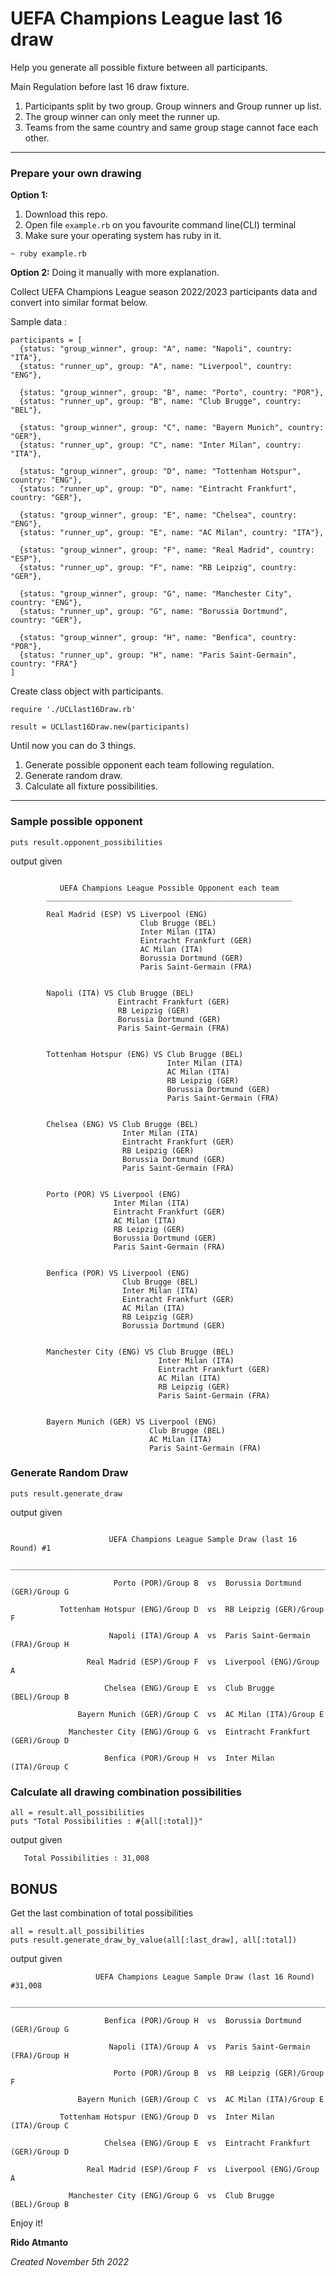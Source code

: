 # UEFA Champions League last 16 draw
Help you generate all possible fixture between all participants.

Main Regulation before last 16 draw fixture.
1. Participants split by two group. Group winners and Group runner up list.
2. The group winner can only meet the runner up.
3. Teams from the same country and same group stage cannot face each other.

***

### Prepare your own drawing

**Option 1:**
1. Download this repo.
2. Open file `example.rb` on you favourite command line(CLI) terminal
3. Make sure your operating system has ruby in it.
```
~ ruby example.rb
```

**Option 2:**
Doing it manually with more explanation.

Collect UEFA Champions League season 2022/2023 participants data and convert into similar format below.

Sample data :
```
participants = [
  {status: "group_winner", group: "A", name: "Napoli", country: "ITA"},
  {status: "runner_up", group: "A", name: "Liverpool", country: "ENG"},
	
  {status: "group_winner", group: "B", name: "Porto", country: "POR"},
  {status: "runner_up", group: "B", name: "Club Brugge", country: "BEL"},

  {status: "group_winner", group: "C", name: "Bayern Munich", country: "GER"},
  {status: "runner_up", group: "C", name: "Inter Milan", country: "ITA"},

  {status: "group_winner", group: "D", name: "Tottenham Hotspur", country: "ENG"},
  {status: "runner_up", group: "D", name: "Eintracht Frankfurt", country: "GER"},

  {status: "group_winner", group: "E", name: "Chelsea", country: "ENG"},
  {status: "runner_up", group: "E", name: "AC Milan", country: "ITA"},

  {status: "group_winner", group: "F", name: "Real Madrid", country: "ESP"},
  {status: "runner_up", group: "F", name: "RB Leipzig", country: "GER"},

  {status: "group_winner", group: "G", name: "Manchester City", country: "ENG"},
  {status: "runner_up", group: "G", name: "Borussia Dortmund", country: "GER"},

  {status: "group_winner", group: "H", name: "Benfica", country: "POR"},
  {status: "runner_up", group: "H", name: "Paris Saint-Germain", country: "FRA"}
]
```

Create class object with participants.
```
require './UCLlast16Draw.rb'

result = UCLlast16Draw.new(participants)
```

Until now you can do 3 things.
1. Generate possible opponent each team following regulation.
2. Generate random draw.
3. Calculate all fixture possibilities.

***

### Sample possible opponent

```
puts result.opponent_possibilities
```
output given 
```

           UEFA Champions League Possible Opponent each team
        _______________________________________________________

        Real Madrid (ESP) VS Liverpool (ENG)
                             Club Brugge (BEL)
                             Inter Milan (ITA)
                             Eintracht Frankfurt (GER)
                             AC Milan (ITA)
                             Borussia Dortmund (GER)
                             Paris Saint-Germain (FRA)


        Napoli (ITA) VS Club Brugge (BEL)
                        Eintracht Frankfurt (GER)
                        RB Leipzig (GER)
                        Borussia Dortmund (GER)
                        Paris Saint-Germain (FRA)


        Tottenham Hotspur (ENG) VS Club Brugge (BEL)
                                   Inter Milan (ITA)
                                   AC Milan (ITA)
                                   RB Leipzig (GER)
                                   Borussia Dortmund (GER)
                                   Paris Saint-Germain (FRA)


        Chelsea (ENG) VS Club Brugge (BEL)
                         Inter Milan (ITA)
                         Eintracht Frankfurt (GER)
                         RB Leipzig (GER)
                         Borussia Dortmund (GER)
                         Paris Saint-Germain (FRA)


        Porto (POR) VS Liverpool (ENG)
                       Inter Milan (ITA)
                       Eintracht Frankfurt (GER)
                       AC Milan (ITA)
                       RB Leipzig (GER)
                       Borussia Dortmund (GER)
                       Paris Saint-Germain (FRA)


        Benfica (POR) VS Liverpool (ENG)
                         Club Brugge (BEL)
                         Inter Milan (ITA)
                         Eintracht Frankfurt (GER)
                         AC Milan (ITA)
                         RB Leipzig (GER)
                         Borussia Dortmund (GER)


        Manchester City (ENG) VS Club Brugge (BEL)
                                 Inter Milan (ITA)
                                 Eintracht Frankfurt (GER)
                                 AC Milan (ITA)
                                 RB Leipzig (GER)
                                 Paris Saint-Germain (FRA)


        Bayern Munich (GER) VS Liverpool (ENG)
                               Club Brugge (BEL)
                               AC Milan (ITA)
                               Paris Saint-Germain (FRA)
```

### Generate Random Draw

```
puts result.generate_draw
```
output given 
```

                      UEFA Champions League Sample Draw (last 16 Round) #1
        ________________________________________________________________________________

                       Porto (POR)/Group B  vs  Borussia Dortmund (GER)/Group G

           Tottenham Hotspur (ENG)/Group D  vs  RB Leipzig (GER)/Group F

                      Napoli (ITA)/Group A  vs  Paris Saint-Germain (FRA)/Group H

                 Real Madrid (ESP)/Group F  vs  Liverpool (ENG)/Group A

                     Chelsea (ENG)/Group E  vs  Club Brugge (BEL)/Group B

               Bayern Munich (GER)/Group C  vs  AC Milan (ITA)/Group E

             Manchester City (ENG)/Group G  vs  Eintracht Frankfurt (GER)/Group D

                     Benfica (POR)/Group H  vs  Inter Milan (ITA)/Group C
```

### Calculate all drawing combination possibilities

```
all = result.all_possibilities
puts "Total Possibilities : #{all[:total]}"
```
output given 
```
   Total Possibilities : 31,008
```

## BONUS

Get the last combination of total possibilities
```
all = result.all_possibilities
puts result.generate_draw_by_value(all[:last_draw], all[:total])
```
output given 
```
                   UEFA Champions League Sample Draw (last 16 Round) #31,008
        ________________________________________________________________________________

                     Benfica (POR)/Group H  vs  Borussia Dortmund (GER)/Group G

                      Napoli (ITA)/Group A  vs  Paris Saint-Germain (FRA)/Group H

                       Porto (POR)/Group B  vs  RB Leipzig (GER)/Group F

               Bayern Munich (GER)/Group C  vs  AC Milan (ITA)/Group E

           Tottenham Hotspur (ENG)/Group D  vs  Inter Milan (ITA)/Group C

                     Chelsea (ENG)/Group E  vs  Eintracht Frankfurt (GER)/Group D

                 Real Madrid (ESP)/Group F  vs  Liverpool (ENG)/Group A

             Manchester City (ENG)/Group G  vs  Club Brugge (BEL)/Group B
``` 

Enjoy it!

**Rido Atmanto**

*Created November 5th 2022*
